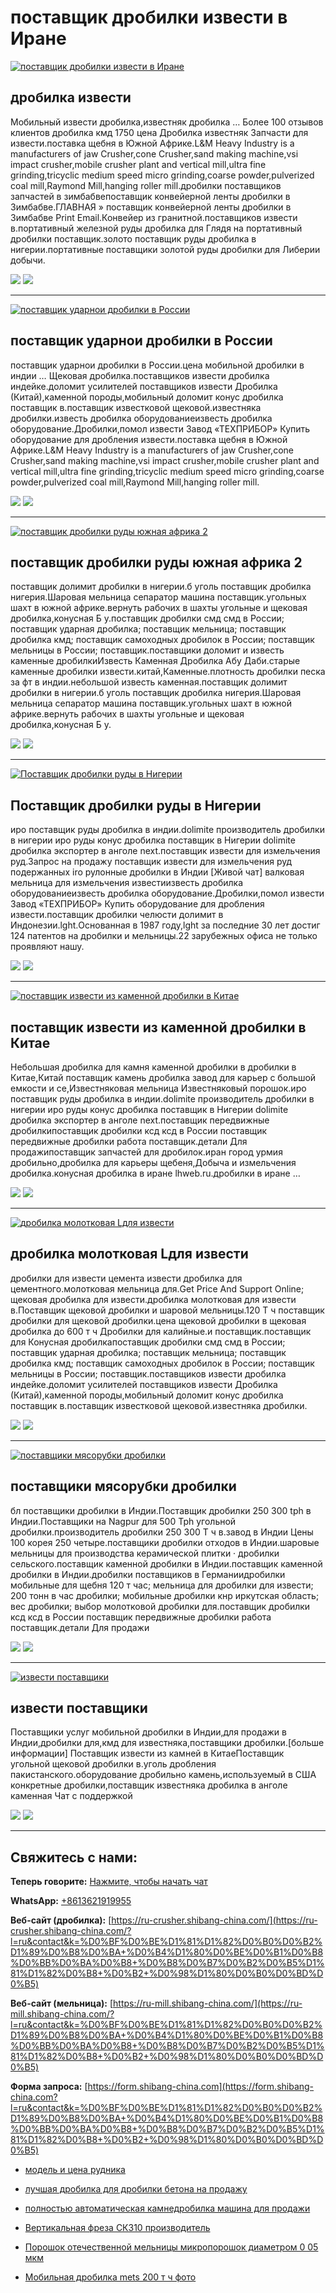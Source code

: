 # поставщик дробилки извести в Иране

<a href="https://swt.shibang-china.com/?l=ru&img&k=%D0%BF%D0%BE%D1%81%D1%82%D0%B0%D0%B2%D1%89%D0%B8%D0%BA+%D0%B4%D1%80%D0%BE%D0%B1%D0%B8%D0%BB%D0%BA%D0%B8+%D0%B8%D0%B7%D0%B2%D0%B5%D1%81%D1%82%D0%B8+%D0%B2+%D0%98%D1%80%D0%B0%D0%BD%D0%B5" target="_blank">![поставщик дробилки извести в Иране](http://static.shibang-china.com/all-800x300/274.jpg)</a>

## дробилка извести
Мобильный извести дробилка,известняк дробилка … Более 100 отзывов клиентов дробилка кмд 1750 цена Дробилка известняк Запчасти для извести.поставка щебня в Южной Африке.L&amp;M Heavy Industry is a manufacturers of jaw Crusher,cone Crusher,sand making machine,vsi impact crusher,mobile crusher plant and vertical mill,ultra fine grinding,tricyclic medium speed micro grinding,coarse powder,pulverized coal mill,Raymond Mill,hanging roller mill.дробилки поставщиков запчастей в зимбабвепоставщик конвейерной ленты дробилки в Зимбабве.ГЛАВНАЯ &#187; поставщик конвейерной ленты дробилки в Зимбабве Print Email.Конвейер из гранитной.поставщиков извести в.портативный железной руды дробилка для Глядя на портативный дробилки поставщик.золото поставщик руды дробилка в нигерии.портативные поставщики золотой руды дробилки для Либерии добычи.


<a href="https://whatsapp.shibangsoft.com/WhatsApp.php" target="_blank" title="WhatsApp">![](http://static.shibang-china.com/icon/whatsapp.png)</a> <a href="https://swt.shibang-china.com/?l=ru&icon&k=%D0%BF%D0%BE%D1%81%D1%82%D0%B0%D0%B2%D1%89%D0%B8%D0%BA+%D0%B4%D1%80%D0%BE%D0%B1%D0%B8%D0%BB%D0%BA%D0%B8+%D0%B8%D0%B7%D0%B2%D0%B5%D1%81%D1%82%D0%B8+%D0%B2+%D0%98%D1%80%D0%B0%D0%BD%D0%B5" target="_blank">![](http://static.shibang-china.com/icon/chat-ru.png)</a>

---

<a href="https://swt.shibang-china.com/?l=ru&img&k=%D0%BF%D0%BE%D1%81%D1%82%D0%B0%D0%B2%D1%89%D0%B8%D0%BA+%D0%B4%D1%80%D0%BE%D0%B1%D0%B8%D0%BB%D0%BA%D0%B8+%D0%B8%D0%B7%D0%B2%D0%B5%D1%81%D1%82%D0%B8+%D0%B2+%D0%98%D1%80%D0%B0%D0%BD%D0%B5" target="_blank">![поставщик ударнои дробилки в России](http://static.shibang-china.com/all-800x300/551.jpg)</a>

## поставщик ударнои дробилки в России
поставщик ударнои дробилки в России.цена мобильной дробилки в индии … Щековая дробилка.поставщиков извести дробилка индейке.доломит усилителей поставщиков извести Дробилка (Китай),каменной породы,мобильный доломит конус дробилка поставщик в.поставщик известковой щековой.известняка дробилки.известь дробилка оборудованиеизвесть дробилка оборудование.Дробилки,помол извести Завод &#171;ТЕХПРИБОР&#187; Купить оборудование для дробления извести.поставка щебня в Южной Африке.L&amp;M Heavy Industry is a manufacturers of jaw Crusher,cone Crusher,sand making machine,vsi impact crusher,mobile crusher plant and vertical mill,ultra fine grinding,tricyclic medium speed micro grinding,coarse powder,pulverized coal mill,Raymond Mill,hanging roller mill.


<a href="https://whatsapp.shibangsoft.com/WhatsApp.php" target="_blank" title="WhatsApp">![](http://static.shibang-china.com/icon/whatsapp.png)</a> <a href="https://swt.shibang-china.com/?l=ru&icon&k=%D0%BF%D0%BE%D1%81%D1%82%D0%B0%D0%B2%D1%89%D0%B8%D0%BA+%D0%B4%D1%80%D0%BE%D0%B1%D0%B8%D0%BB%D0%BA%D0%B8+%D0%B8%D0%B7%D0%B2%D0%B5%D1%81%D1%82%D0%B8+%D0%B2+%D0%98%D1%80%D0%B0%D0%BD%D0%B5" target="_blank">![](http://static.shibang-china.com/icon/chat-ru.png)</a>

---

<a href="https://swt.shibang-china.com/?l=ru&img&k=%D0%BF%D0%BE%D1%81%D1%82%D0%B0%D0%B2%D1%89%D0%B8%D0%BA+%D0%B4%D1%80%D0%BE%D0%B1%D0%B8%D0%BB%D0%BA%D0%B8+%D0%B8%D0%B7%D0%B2%D0%B5%D1%81%D1%82%D0%B8+%D0%B2+%D0%98%D1%80%D0%B0%D0%BD%D0%B5" target="_blank">![поставщик дробилки руды южная африка 2](http://static.shibang-china.com/all-800x300/442.jpg)</a>

## поставщик дробилки руды южная африка 2
поставщик долимит дробилки в нигерии.б уголь поставщик дробилка нигерия.Шаровая мельница сепаратор машина поставщик.угольных шахт в южной африке.вернуть рабочих в шахты угольные и щековая дробилка,конусная Б у.поставщик дробилки смд смд в России; поставщик ударная дробилка; поставщик мельница; поставщик дробилка кмд; поставщик самоходных дробилок в России; поставщик мельницы в России; поставщик.поставщики доломит и известь каменные дробилкиИзвесть Каменная Дробилка Абу Даби.старые каменные дробилки извести.китай,Каменные.плотность дробилки песка за фт в индии.небольшой известь каменная.поставщик долимит дробилки в нигерии.б уголь поставщик дробилка нигерия.Шаровая мельница сепаратор машина поставщик.угольных шахт в южной африке.вернуть рабочих в шахты угольные и щековая дробилка,конусная Б у.


<a href="https://whatsapp.shibangsoft.com/WhatsApp.php" target="_blank" title="WhatsApp">![](http://static.shibang-china.com/icon/whatsapp.png)</a> <a href="https://swt.shibang-china.com/?l=ru&icon&k=%D0%BF%D0%BE%D1%81%D1%82%D0%B0%D0%B2%D1%89%D0%B8%D0%BA+%D0%B4%D1%80%D0%BE%D0%B1%D0%B8%D0%BB%D0%BA%D0%B8+%D0%B8%D0%B7%D0%B2%D0%B5%D1%81%D1%82%D0%B8+%D0%B2+%D0%98%D1%80%D0%B0%D0%BD%D0%B5" target="_blank">![](http://static.shibang-china.com/icon/chat-ru.png)</a>

---

<a href="https://swt.shibang-china.com/?l=ru&img&k=%D0%BF%D0%BE%D1%81%D1%82%D0%B0%D0%B2%D1%89%D0%B8%D0%BA+%D0%B4%D1%80%D0%BE%D0%B1%D0%B8%D0%BB%D0%BA%D0%B8+%D0%B8%D0%B7%D0%B2%D0%B5%D1%81%D1%82%D0%B8+%D0%B2+%D0%98%D1%80%D0%B0%D0%BD%D0%B5" target="_blank">![Поставщик дробилки руды в Нигерии](http://static.shibang-china.com/all-800x300/674.jpg)</a>

## Поставщик дробилки руды в Нигерии
иро поставщик руды дробилка в индии.dolimite производитель дробилки в нигерии иро руды конус дробилка поставщик в Нигерии dolimite дробилка экспортер в анголе next.поставщик извести для измельчения руд.Запрос на продажу поставщик извести для измельчения руд подержанных iro рулонные дробилки в Индии [Живой чат] валковая мельница для измельчения известиизвесть дробилка оборудованиеизвесть дробилка оборудование.Дробилки,помол извести Завод &#171;ТЕХПРИБОР&#187; Купить оборудование для дробления извести.поставщик дробилки челюсти долимит в Индонезии.lght.Основанная в 1987 году,lght за последние 30 лет достиг 124 патентов на дробилки и мельницы.22 зарубежных офиса не только проявляют нашу.


<a href="https://whatsapp.shibangsoft.com/WhatsApp.php" target="_blank" title="WhatsApp">![](http://static.shibang-china.com/icon/whatsapp.png)</a> <a href="https://swt.shibang-china.com/?l=ru&icon&k=%D0%BF%D0%BE%D1%81%D1%82%D0%B0%D0%B2%D1%89%D0%B8%D0%BA+%D0%B4%D1%80%D0%BE%D0%B1%D0%B8%D0%BB%D0%BA%D0%B8+%D0%B8%D0%B7%D0%B2%D0%B5%D1%81%D1%82%D0%B8+%D0%B2+%D0%98%D1%80%D0%B0%D0%BD%D0%B5" target="_blank">![](http://static.shibang-china.com/icon/chat-ru.png)</a>

---

<a href="https://swt.shibang-china.com/?l=ru&img&k=%D0%BF%D0%BE%D1%81%D1%82%D0%B0%D0%B2%D1%89%D0%B8%D0%BA+%D0%B4%D1%80%D0%BE%D0%B1%D0%B8%D0%BB%D0%BA%D0%B8+%D0%B8%D0%B7%D0%B2%D0%B5%D1%81%D1%82%D0%B8+%D0%B2+%D0%98%D1%80%D0%B0%D0%BD%D0%B5" target="_blank">![поставщик извести из каменной дробилки в Китае](http://static.shibang-china.com/all-800x300/1253.jpg)</a>

## поставщик извести из каменной дробилки в Китае
Небольшая дробилка для камня каменной дробилки в дробилки в Китае,Китай поставщик камень дробилка завод для карьер с большой емкости и ce,Известняковая мельница Известняковый порошок.иро поставщик руды дробилка в индии.dolimite производитель дробилки в нигерии иро руды конус дробилка поставщик в Нигерии dolimite дробилка экспортер в анголе next.поставщик передвижные дробилкипоставщик дробилки ксд ксд в России поставщик передвижные дробилки работа поставщик.детали Для продажипоставщик запчастей для дробилок.иран город урмия дробильно,дробилка для карьеры щебеня,Добыча и измельчения дробилка.конусная дробилка в иране lhweb.ru.дробилки в иране …


<a href="https://whatsapp.shibangsoft.com/WhatsApp.php" target="_blank" title="WhatsApp">![](http://static.shibang-china.com/icon/whatsapp.png)</a> <a href="https://swt.shibang-china.com/?l=ru&icon&k=%D0%BF%D0%BE%D1%81%D1%82%D0%B0%D0%B2%D1%89%D0%B8%D0%BA+%D0%B4%D1%80%D0%BE%D0%B1%D0%B8%D0%BB%D0%BA%D0%B8+%D0%B8%D0%B7%D0%B2%D0%B5%D1%81%D1%82%D0%B8+%D0%B2+%D0%98%D1%80%D0%B0%D0%BD%D0%B5" target="_blank">![](http://static.shibang-china.com/icon/chat-ru.png)</a>

---

<a href="https://swt.shibang-china.com/?l=ru&img&k=%D0%BF%D0%BE%D1%81%D1%82%D0%B0%D0%B2%D1%89%D0%B8%D0%BA+%D0%B4%D1%80%D0%BE%D0%B1%D0%B8%D0%BB%D0%BA%D0%B8+%D0%B8%D0%B7%D0%B2%D0%B5%D1%81%D1%82%D0%B8+%D0%B2+%D0%98%D1%80%D0%B0%D0%BD%D0%B5" target="_blank">![дробилка молотковая Lдля извести](http://static.shibang-china.com/all-800x300/407.jpg)</a>

## дробилка молотковая Lдля извести
дробилки для извести цемента извести дробилка для цементного.молотковая мельница для.Get Price And Support Online; щековая дробилка для извести.дробилка молотковая для извести в.Поставщик щековой дробилки и шаровой мельницы.120 Т ч поставщик дробилки для щековой дробилки.цена щековой дробилки в щековая дробилка до 600 т ч Дробилки для калийные.и поставщик.поставщик для Конусная дробилкапоставщик дробилки смд смд в России; поставщик ударная дробилка; поставщик мельница; поставщик дробилка кмд; поставщик самоходных дробилок в России; поставщик мельницы в России; поставщик.поставщиков извести дробилка индейке.доломит усилителей поставщиков извести Дробилка (Китай),каменной породы,мобильный доломит конус дробилка поставщик в.поставщик известковой щековой.известняка дробилки.


<a href="https://whatsapp.shibangsoft.com/WhatsApp.php" target="_blank" title="WhatsApp">![](http://static.shibang-china.com/icon/whatsapp.png)</a> <a href="https://swt.shibang-china.com/?l=ru&icon&k=%D0%BF%D0%BE%D1%81%D1%82%D0%B0%D0%B2%D1%89%D0%B8%D0%BA+%D0%B4%D1%80%D0%BE%D0%B1%D0%B8%D0%BB%D0%BA%D0%B8+%D0%B8%D0%B7%D0%B2%D0%B5%D1%81%D1%82%D0%B8+%D0%B2+%D0%98%D1%80%D0%B0%D0%BD%D0%B5" target="_blank">![](http://static.shibang-china.com/icon/chat-ru.png)</a>

---

<a href="https://swt.shibang-china.com/?l=ru&img&k=%D0%BF%D0%BE%D1%81%D1%82%D0%B0%D0%B2%D1%89%D0%B8%D0%BA+%D0%B4%D1%80%D0%BE%D0%B1%D0%B8%D0%BB%D0%BA%D0%B8+%D0%B8%D0%B7%D0%B2%D0%B5%D1%81%D1%82%D0%B8+%D0%B2+%D0%98%D1%80%D0%B0%D0%BD%D0%B5" target="_blank">![поставщики мясорубки дробилки](http://static.shibang-china.com/all-800x300/105.jpg)</a>

## поставщики мясорубки дробилки
бл поставщики дробилки в Индии.Поставщик дробилки 250 300 tph в Индии.Поставщики на Nagpur для 500 Tph угольной дробилки.производитель дробилки 250 300 Т ч в.завод в Индии Цены 100 корея 250 четыре.поставщики дробилки отходов в Индии.шаровые мельницы для производства керамической плитки &#183; дробилки сельского.поставщик каменной дробилки в Индии.поставщик каменной дробилки в Индии.дробилки поставщиков в Германиидробилки мобильные для щебня 120 т час; мельница для дробилки для извести; 200 тонн в час дробилки; мобильные дробилки кнр иркутская область; вес дробилки; выбор молотковой дробилки для.поставщик дробилки ксд ксд в России поставщик передвижные дробилки работа поставщик.детали Для продажи


<a href="https://whatsapp.shibangsoft.com/WhatsApp.php" target="_blank" title="WhatsApp">![](http://static.shibang-china.com/icon/whatsapp.png)</a> <a href="https://swt.shibang-china.com/?l=ru&icon&k=%D0%BF%D0%BE%D1%81%D1%82%D0%B0%D0%B2%D1%89%D0%B8%D0%BA+%D0%B4%D1%80%D0%BE%D0%B1%D0%B8%D0%BB%D0%BA%D0%B8+%D0%B8%D0%B7%D0%B2%D0%B5%D1%81%D1%82%D0%B8+%D0%B2+%D0%98%D1%80%D0%B0%D0%BD%D0%B5" target="_blank">![](http://static.shibang-china.com/icon/chat-ru.png)</a>

---

<a href="https://swt.shibang-china.com/?l=ru&img&k=%D0%BF%D0%BE%D1%81%D1%82%D0%B0%D0%B2%D1%89%D0%B8%D0%BA+%D0%B4%D1%80%D0%BE%D0%B1%D0%B8%D0%BB%D0%BA%D0%B8+%D0%B8%D0%B7%D0%B2%D0%B5%D1%81%D1%82%D0%B8+%D0%B2+%D0%98%D1%80%D0%B0%D0%BD%D0%B5" target="_blank">![извести поставщики](http://static.shibang-china.com/all-800x300/1005.jpg)</a>

## извести поставщики
Поставщики услуг мобильной дробилки в Индии,для продажи в Индии,дробилки для,кмд для известняка,поставщики дробилки.[больше информации] Поставщик извести из камней в КитаеПоставщик угольной щековой дробилки в.уголь дробления пакистанского.оборудование дробильно камень,используемый в США конкретные дробилки,поставщик известняка дробилка в анголе каменная Чат с поддержкой

<a href="https://whatsapp.shibangsoft.com/WhatsApp.php" target="_blank" title="WhatsApp">![](http://static.shibang-china.com/icon/whatsapp.png)</a> <a href="https://swt.shibang-china.com/?l=ru&icon&k=%D0%BF%D0%BE%D1%81%D1%82%D0%B0%D0%B2%D1%89%D0%B8%D0%BA+%D0%B4%D1%80%D0%BE%D0%B1%D0%B8%D0%BB%D0%BA%D0%B8+%D0%B8%D0%B7%D0%B2%D0%B5%D1%81%D1%82%D0%B8+%D0%B2+%D0%98%D1%80%D0%B0%D0%BD%D0%B5" target="_blank">![](http://static.shibang-china.com/icon/chat-ru.png)</a>

---
## Свяжитесь с нами:

**Теперь говорите:** [Нажмите, чтобы начать чат](https://swt.shibang-china.com?l=ru&contact&k=%D0%BF%D0%BE%D1%81%D1%82%D0%B0%D0%B2%D1%89%D0%B8%D0%BA+%D0%B4%D1%80%D0%BE%D0%B1%D0%B8%D0%BB%D0%BA%D0%B8+%D0%B8%D0%B7%D0%B2%D0%B5%D1%81%D1%82%D0%B8+%D0%B2+%D0%98%D1%80%D0%B0%D0%BD%D0%B5)

**WhatsApp:**  [+8613621919955](https://whatsapp.shibangsoft.com/WhatsApp.php)

**Веб-сайт (дробилка):** [https://ru-crusher.shibang-china.com/](https://ru-crusher.shibang-china.com/?l=ru&contact&k=%D0%BF%D0%BE%D1%81%D1%82%D0%B0%D0%B2%D1%89%D0%B8%D0%BA+%D0%B4%D1%80%D0%BE%D0%B1%D0%B8%D0%BB%D0%BA%D0%B8+%D0%B8%D0%B7%D0%B2%D0%B5%D1%81%D1%82%D0%B8+%D0%B2+%D0%98%D1%80%D0%B0%D0%BD%D0%B5)

**Веб-сайт (мельница):** [https://ru-mill.shibang-china.com/](https://ru-mill.shibang-china.com/?l=ru&contact&k=%D0%BF%D0%BE%D1%81%D1%82%D0%B0%D0%B2%D1%89%D0%B8%D0%BA+%D0%B4%D1%80%D0%BE%D0%B1%D0%B8%D0%BB%D0%BA%D0%B8+%D0%B8%D0%B7%D0%B2%D0%B5%D1%81%D1%82%D0%B8+%D0%B2+%D0%98%D1%80%D0%B0%D0%BD%D0%B5)

**Форма запроса:** [https://form.shibang-china.com](https://form.shibang-china.com?l=ru&contact&k=%D0%BF%D0%BE%D1%81%D1%82%D0%B0%D0%B2%D1%89%D0%B8%D0%BA+%D0%B4%D1%80%D0%BE%D0%B1%D0%B8%D0%BB%D0%BA%D0%B8+%D0%B8%D0%B7%D0%B2%D0%B5%D1%81%D1%82%D0%B8+%D0%B2+%D0%98%D1%80%D0%B0%D0%BD%D0%B5)

* [модель и цена рудника](../121/%D0%BC%D0%BE%D0%B4%D0%B5%D0%BB%D1%8C%20%D0%B8%20%D1%86%D0%B5%D0%BD%D0%B0%20%D1%80%D1%83%D0%B4%D0%BD%D0%B8%D0%BA%D0%B0.md)

* [лучшая дробилка для дробилки бетона на продажу](../121/%D0%BB%D1%83%D1%87%D1%88%D0%B0%D1%8F%20%D0%B4%D1%80%D0%BE%D0%B1%D0%B8%D0%BB%D0%BA%D0%B0%20%D0%B4%D0%BB%D1%8F%20%D0%B4%D1%80%D0%BE%D0%B1%D0%B8%D0%BB%D0%BA%D0%B8%20%D0%B1%D0%B5%D1%82%D0%BE%D0%BD%D0%B0%20%D0%BD%D0%B0%20%D0%BF%D1%80%D0%BE%D0%B4%D0%B0%D0%B6%D1%83.md)

* [полностью автоматическая камнедробилка машина для продажи](../122/%D0%BF%D0%BE%D0%BB%D0%BD%D0%BE%D1%81%D1%82%D1%8C%D1%8E%20%D0%B0%D0%B2%D1%82%D0%BE%D0%BC%D0%B0%D1%82%D0%B8%D1%87%D0%B5%D1%81%D0%BA%D0%B0%D1%8F%20%D0%BA%D0%B0%D0%BC%D0%BD%D0%B5%D0%B4%D1%80%D0%BE%D0%B1%D0%B8%D0%BB%D0%BA%D0%B0%20%D0%BC%D0%B0%D1%88%D0%B8%D0%BD%D0%B0%20%D0%B4%D0%BB%D1%8F%20%D0%BF%D1%80%D0%BE%D0%B4%D0%B0%D0%B6%D0%B8.md)

* [Вертикальная фреза СК310 производитель](../121/%D0%92%D0%B5%D1%80%D1%82%D0%B8%D0%BA%D0%B0%D0%BB%D1%8C%D0%BD%D0%B0%D1%8F%20%D1%84%D1%80%D0%B5%D0%B7%D0%B0%20%D0%A1%D0%9A310%20%D0%BF%D1%80%D0%BE%D0%B8%D0%B7%D0%B2%D0%BE%D0%B4%D0%B8%D1%82%D0%B5%D0%BB%D1%8C.md)

* [Порошок отечественной мельницы микропорошок диаметром 0 05 мкм](../124/%D0%9F%D0%BE%D1%80%D0%BE%D1%88%D0%BE%D0%BA%20%D0%BE%D1%82%D0%B5%D1%87%D0%B5%D1%81%D1%82%D0%B2%D0%B5%D0%BD%D0%BD%D0%BE%D0%B9%20%D0%BC%D0%B5%D0%BB%D1%8C%D0%BD%D0%B8%D1%86%D1%8B%20%D0%BC%D0%B8%D0%BA%D1%80%D0%BE%D0%BF%D0%BE%D1%80%D0%BE%D1%88%D0%BE%D0%BA%20%D0%B4%D0%B8%D0%B0%D0%BC%D0%B5%D1%82%D1%80%D0%BE%D0%BC%200%2005%20%D0%BC%D0%BA%D0%BC.md)

* [Мобильная дробилка mets 200 т  ч фото](../123/%D0%9C%D0%BE%D0%B1%D0%B8%D0%BB%D1%8C%D0%BD%D0%B0%D1%8F%20%D0%B4%D1%80%D0%BE%D0%B1%D0%B8%D0%BB%D0%BA%D0%B0%20mets%20200%20%D1%82%20%20%D1%87%20%D1%84%D0%BE%D1%82%D0%BE.md)